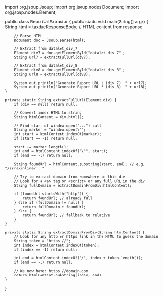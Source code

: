 import org.jsoup.Jsoup;
import org.jsoup.nodes.Document;
import org.jsoup.nodes.Element;

public class ReportUrlExtractor {
    public static void main(String[] args) {
        String html = taxdueResponseBody; // HTML content from response

        // Parse HTML
        Document doc = Jsoup.parse(html);

        // Extract from datalet_div_7
        Element div7 = doc.getElementById("datalet_div_7");
        String url7 = extractFullUrl(div7);

        // Extract from datalet_div_8
        Element div8 = doc.getElementById("datalet_div_8");
        String url8 = extractFullUrl(div8);

        System.out.println("Generate Report URL 1 (div_7): " + url7);
        System.out.println("Generate Report URL 2 (div_8): " + url8);
    }

    private static String extractFullUrl(Element div) {
        if (div == null) return null;

        // Convert inner HTML to string
        String htmlContent = div.html();

        // Find start of window.open("...") call
        String marker = "window.open(\"";
        int start = htmlContent.indexOf(marker);
        if (start == -1) return null;

        start += marker.length();
        int end = htmlContent.indexOf("\"", start);
        if (end == -1) return null;

        String foundUrl = htmlContent.substring(start, end); // e.g. "/ssrs/inline/..."

        // Try to extract domain from somewhere in this div
        // Look for a <a> tag or <script> or any full URL in the div
        String fullDomain = extractDomainFromDiv(htmlContent);

        if (foundUrl.startsWith("http")) {
            return foundUrl; // already full
        } else if (fullDomain != null) {
            return fullDomain + foundUrl;
        } else {
            return foundUrl; // fallback to relative
        }
    }

    private static String extractDomainFromDiv(String htmlContent) {
        // Look for any http or https link in the HTML to guess the domain
        String token = "https://";
        int index = htmlContent.indexOf(token);
        if (index == -1) return null;

        int end = htmlContent.indexOf("/", index + token.length());
        if (end == -1) return null;

        // We now have: https://domain.com
        return htmlContent.substring(index, end);
    }
}
